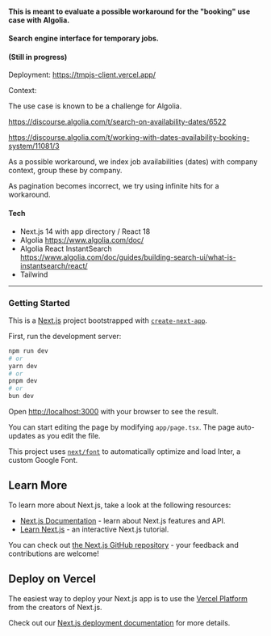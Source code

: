 #### This is meant to evaluate a possible workaround for the "booking" use case with Algolia.
#### Search engine interface for temporary jobs.
#### (Still in progress)

Deployment: https://tmpjs-client.vercel.app/

Context:  

The use case is known to be a challenge for Algolia.

https://discourse.algolia.com/t/search-on-availability-dates/6522  

https://discourse.algolia.com/t/working-with-dates-availability-booking-system/11081/3

As a possible workaround, we index job availabilities (dates) with company context,
group these by company.

As pagination becomes incorrect, we try using infinite hits for a workaround.

#### Tech
* Next.js 14 with app directory / React 18
* Algolia https://www.algolia.com/doc/
* Algolia React InstantSearch https://www.algolia.com/doc/guides/building-search-ui/what-is-instantsearch/react/
* Tailwind

***

### Getting Started

This is a [Next.js](https://nextjs.org/) project bootstrapped with [`create-next-app`](https://github.com/vercel/next.js/tree/canary/packages/create-next-app).


First, run the development server:

```bash
npm run dev
# or
yarn dev
# or
pnpm dev
# or
bun dev
```

Open [http://localhost:3000](http://localhost:3000) with your browser to see the result.

You can start editing the page by modifying `app/page.tsx`. The page auto-updates as you edit the file.

This project uses [`next/font`](https://nextjs.org/docs/basic-features/font-optimization) to automatically optimize and load Inter, a custom Google Font.

## Learn More

To learn more about Next.js, take a look at the following resources:

- [Next.js Documentation](https://nextjs.org/docs) - learn about Next.js features and API.
- [Learn Next.js](https://nextjs.org/learn) - an interactive Next.js tutorial.

You can check out [the Next.js GitHub repository](https://github.com/vercel/next.js/) - your feedback and contributions are welcome!

## Deploy on Vercel

The easiest way to deploy your Next.js app is to use the [Vercel Platform](https://vercel.com/new?utm_medium=default-template&filter=next.js&utm_source=create-next-app&utm_campaign=create-next-app-readme) from the creators of Next.js.

Check out our [Next.js deployment documentation](https://nextjs.org/docs/deployment) for more details.
